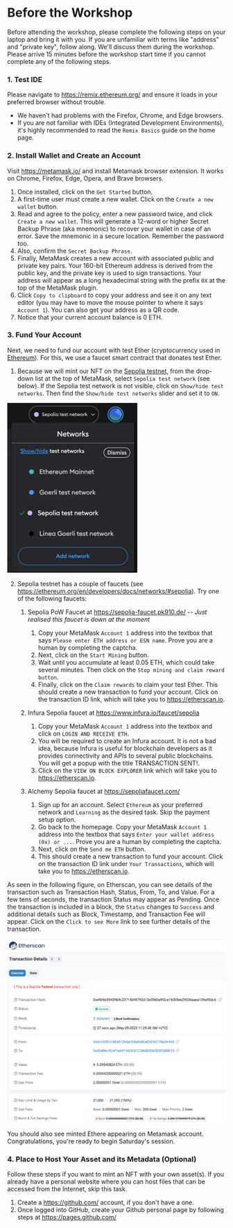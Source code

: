 # Before the Workshop

Before attending the workshop, please complete the following steps on your laptop and bring it with you. If you are unfamiliar with terms like "address" and "private key", follow along. We'll discuss them during the workshop.
Please arrive 15 minutes before the workshop start time if you cannot complete any of the following steps.

### 1. Test IDE
Please navigate to https://remix.ethereum.org/ and ensure it loads in your preferred browser without trouble.
* We haven't had problems with the Firefox, Chrome, and Edge browsers.
* If you are not familiar with IDEs (Integrated Development Environments), it's highly recommended to read the `Remix Basics` guide on the home page.

### 2. Install Wallet and Create an Account
Visit https://metamask.io/ and install Metamask browser extension. It works on Chrome, Firefox, Edge, Opera, and Brave browsers.
1. Once installed, click on the `Get Started` button.
2. A first-time user must create a new wallet. Click on the `Create a new wallet` button.
3. Read and agree to the policy, enter a new password twice, and click `Create a new wallet`. This will generate a 12-word or higher Secret Backup Phrase (aka mnemonic) to recover your wallet in case of an error. Save the mnemonic in a secure location. Remember the password too.
4. Also, confirm the `Secret Backup Phrase`.
5. Finally, MetaMask creates a new account with associated public and private key pairs. Your 160-bit Ethereum address is derived from the public key, and the private key is used to sign transactions. Your address will appear as a long hexadecimal string with the prefix `0X` at the top of the MetaMask plugin.
6. Click `Copy to clipboard` to copy your address and see it on any text editor (you may have to move the mouse pointer to where it says `Account 1`). You can also get your address as a QR code.
7. Notice that your current account balance is 0 ETH.

### 3. Fund Your Account
Next, we need to fund our account with test Ether (cryptocurrency used in [Ethereum](https://ethereum.org/en/)). For this, we use a faucet smart contract that donates test Ether.
1. Because we will mint our NFT on the [Sepolia testnet](https://sepolia.dev/), from the drop-down list at the top of MetaMask, select `Sepolia test network` (see below). If the Sepolia test network is not visible, click on `Show/hide test networks`. Then find the `Show/hide test networks` slider and set it to `ON`.

<img src="./img/Testnet_selection.png" width="300" alt="Screenshot showing selected test network on Metamask" />

2. Sepolia testnet has a couple of faucets (see https://ethereum.org/en/developers/docs/networks/#sepolia). Try one of the following faucets:
   1. Sepolia PoW Faucet at https://sepolia-faucet.pk910.de/ -- *Just realised this faucet is down at the moment*
       1. Copy your MetaMask `Account 1` address into the textbox that says `Please enter ETH address or ESN name`. Prove you are a human by completing the captcha.
       2. Next, click on the `Start Mining` button.
       3. Wait until you accumulate at least 0.05 ETH, which could take several minutes. Then click on the `Stop mining and claim reward button`.
       4. Finally, click on the `Claim rewards` to claim your test Ether. This should create a new transaction to fund your account. Click on the transaction ID link, which will take you to https://etherscan.io.

   2. Infura Sepolia faucet at https://www.infura.io/faucet/sepolia
      1. Copy your MetaMask `Account 1` address into the textbox and click on `LOGIN AND RECEIVE ETH`.
      2. You will be required to create an Infura account. It is not a bad idea, because Infura is useful for blockchain developers as it provides connectivity and APIs to several public blockchains. You will get a popup with the title TRANSACTION SENT!.
      3. Click on the `VIEW ON BLOCK EXPLORER` link which will take you to https://etherscan.io.

   3. Alchemy Sepolia faucet at https://sepoliafaucet.com/
      1. Sign up for an account. Select `Ethereum` as your preferred network and `Learning` as the desired task. Skip the payment setup option.
      2. Go back to the homepage. Copy your MetaMask `Account 1` address into the textbox that says `Enter your wallet address (0x) or ...`. Prove you are a human by completing the captcha.
      3. Next, click on the `Send me ETH` button.
      4. This should create a new transaction to fund your account. Click on the transaction ID link under `Your Transactions`, which will take you to https://etherscan.io.

As seen in the following figure, on Etherscan, you can see details of the transaction such as Transaction Hash, Status, From, To, and Value. For a few tens of seconds, the transaction Status may appear as Pending. Once the transaction is included in a block, the `Status` changes to `Success` and additional details such as Block, Timestamp, and Transaction Fee will appear. Click on the `Click to see More` link to see further details of the transaction.

<img src="./img/TX_details.png" width="800" alt="Screenshot showing transaction details on etherscan.io" />

You should also see minted Ethere appearing on Metamask account. Congratulations, you're ready to begin Saturday's session.

### 4. Place to Host Your Asset and its Metadata (Optional)
Follow these steps if you want to mint an NFT with your own asset(s). If you already have a personal website where you can host files that can be accessed from the Internet, skip this task.

1. Create a https://github.com/ account, if you don't have a one.
2. Once logged into GitHub, create your Github personal page by following steps at https://pages.github.com/
